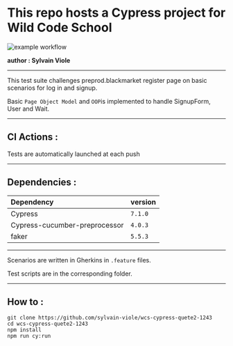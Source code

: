 # This repo hosts a Cypress project for Wild Code School # 
![example workflow](https://github.com/sylvain-viole/wcs-cypress-quete2-1243/actions/workflows/main.yml/badge.svg)

**author : Sylvain Viole**

---

This test suite challenges preprod.blackmarket register page on basic scenarios for log in and signup.

Basic `Page Object Model` and `OOP`is implemented to handle SignupForm, User and Wait.

---

## CI Actions : ##

Tests are automatically launched at each push

---

## Dependencies : ##
|Dependency|version|
|:-|:-|
|Cypress|`7.1.0`|
|Cypress-cucumber-preprocessor| `4.0.3`|
|faker| `5.5.3`|
---
Scenarios are written in Gherkins in `.feature`  files.

Test scripts are in the corresponding folder.

---
## How to : ##

```
git clone https://github.com/sylvain-viole/wcs-cypress-quete2-1243
cd wcs-cypress-quete2-1243
npm install
npm run cy:run
```


 

